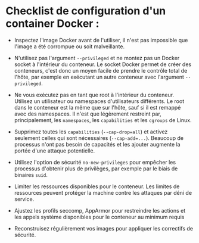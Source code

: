 # Checklist de configuration d'un container Docker : 

- Inspectez l'image Docker avant de l'utiliser, il n'est pas impossible que l'image a été corrompue ou soit malveillante.

- N'utilisez pas l'argument `--privileged` et ne montez pas un Docker socket à l'intérieur du conteneur. Le socket Docker permet de créer des conteneurs, c'est donc un moyen facile de prendre le contrôle total de l'hôte, par exemple en exécutant un autre conteneur avec l'argument `--privileged`.


- Ne vous exécutez pas en tant que root à l'intérieur du conteneur. Utilisez un utilisateur ou namespaces d'utilisateurs différents. Le root dans le conteneur est la même que sur l'hôte, sauf si il est remappé avec des namespaces. Il n'est que légèrement restreint par, principalement, les `namespaces`, les `capabilities` et les `cgroups` de Linux.

- Supprimez toutes les `capabilities` (`--cap-drop=all`) et activez seulement celles qui sont nécessaires (`--cap-add=...`). Beaucoup de processus n'ont pas besoin de capacités et les ajouter augmente la portée d'une attaque potentielle.

- Utilisez l'option de sécurité `no-new-privileges` pour empêcher les processus d'obtenir plus de privilèges, par exemple par le biais de binaires `suid`.

- Limiter les ressources disponibles pour le conteneur. Les limites de ressources peuvent protéger la machine contre les attaques par déni de service.

- Ajustez les profils seccomp, AppArmor pour restreindre les actions et les appels système disponibles pour le conteneur au minimum requis

- Reconstruisez régulièrement vos images pour appliquer les correctifs de sécurité.